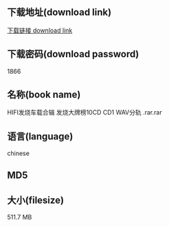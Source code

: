 ## 下载地址(download link)
[下载链接 download link](https://voluble-croquembouche-d321dc.netlify.app/?s=HIFI%E5%8F%91%E7%83%A7%E8%BD%A6%E8%BD%BD%E5%90%88%E8%BE%91+%E5%8F%91%E7%83%A7%E5%A4%A7%E7%89%8C%E6%A6%9C10CD+CD1+WAV%E5%88%86%E8%BD%A8+.rar)

## 下载密码(download password)
1866

## 名称(book name)
HIFI发烧车载合辑 发烧大牌榜10CD CD1 WAV分轨 .rar.rar

## 语言(language)
chinese

## MD5


## 大小(filesize)
511.7 MB
